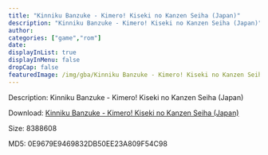 ```yaml
---
title: "Kinniku Banzuke - Kimero! Kiseki no Kanzen Seiha (Japan)"
description: "Kinniku Banzuke - Kimero! Kiseki no Kanzen Seiha (Japan)"
author: 
categories: ["game","rom"]
date: 
displayInList: true
displayInMenu: false
dropCap: false
featuredImage: /img/gba/Kinniku Banzuke - Kimero! Kiseki no Kanzen Seiha [Japan].jpg
---
```


Description: Kinniku Banzuke - Kimero! Kiseki no Kanzen Seiha (Japan)

Download: <a style="text-decoration:underline;" href="https://mega.nz/#!mSZ0GC7S!UqCzv-IIzSpFBJ92kso9Tv_ttK-NGbwXfyJq6DqNffk" target = "_blank" rel = "nofollow" > Kinniku Banzuke - Kimero! Kiseki no Kanzen Seiha (Japan)</a>

Size: 8388608

MD5: 0E9679E9469832DB50EE23A809F54C98

